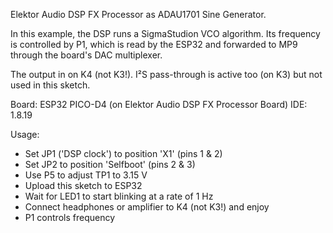 Elektor Audio DSP FX Processor as ADAU1701 Sine Generator.

In this example, the DSP runs a SigmaStudion VCO algorithm. Its frequency is controlled by P1, which is read by the ESP32 and forwarded to MP9 through the board's DAC multiplexer.
 
The output in on K4 (not K3!). I²S pass-through is active too (on K3) but not used in this sketch.

Board: ESP32 PICO-D4 (on Elektor Audio DSP FX Processor Board)
IDE: 1.8.19

Usage:
- Set JP1 ('DSP clock') to position 'X1' (pins 1 & 2)
- Set JP2 to position 'Selfboot' (pins 2 & 3)
- Use P5 to adjust TP1 to 3.15 V
- Upload this sketch to ESP32
- Wait for LED1 to start blinking at a rate of 1 Hz
- Connect headphones or amplifier to K4 (not K3!) and enjoy
- P1 controls frequency
